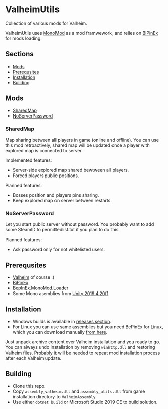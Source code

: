 # ValheimUtils

Collection of various mods for Valheim.

ValheimUtils uses [MonoMod](https://github.com/MonoMod/MonoMod) as a mod framwework, and relies on [BiPinEx](https://github.com/BepInEx/BepInEx) for mods loading.

## Sections

* [Mods](#mods)
* [Prerequsites](#prerequsites)
* [Installation](#installation)
* [Building](#building)

## Mods

* [SharedMap](#sharedmap)
* [NoServerPassword](#noserverpassword)

### SharedMap

Map sharing between all players in game (online and offline). You can use this mod retroactively, shared map will be updated once a player with explored map is connected to server.

Implemented features:
* Server-side explored map shared bewtween all players.
* Forced players public positions.

Planned features:
* Bosses position and players pins sharing.
* Keep explored map on server between restarts.

### NoServerPassword

Let you start public server without password. You probably want to add some SteamID to permittedlist.txt if you plan to do this.

Planned features:
* Ask password only for not whitelisted users.

## Prerequsites

* [Valheim](https://www.valheimgame.com/) of course :)
* [BiPinEx](https://github.com/BepInEx/BepInEx)
* [BepInEx.MonoMod.Loader](https://github.com/BepInEx/BepInEx.MonoMod.Loader)
* Some Mono asemblies from [Unity 2019.4.20f1](https://unity3d.com/unity/qa/lts-releases?version=2019.4)

## Installation

* Windows builds is available in [releases section](https://github.com/glcoder/ValheimUtils/releases).
* For Linux you can use same assemblies but you need BePinEx for Linux, which you can download manually [from here](https://github.com/BepInEx/BepInEx/releases).

Just unpack archive content over Valheim installation and you ready to go. You can always undo installation by removing `winhttp.dll` and restoring Valheim files. Probably it will be needed to repeat mod installation process after each Valheim update.

## Building

* Clone this repo.
* Copy `assembly_valheim.dll` and `assembly_utils.dll` from game installation directory to `ValheimAssembly`.
* Use either `dotnet build` or Microsoft Studio 2019 CE to build solution.
